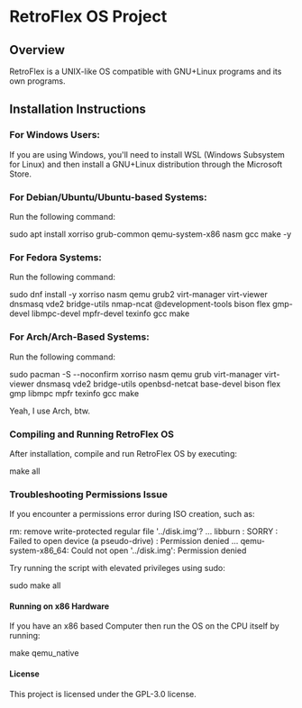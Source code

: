# RetroFlex OS Project

## Overview
RetroFlex is a UNIX-like OS compatible with GNU+Linux programs and its own programs.

## Installation Instructions

### For Windows Users:
If you are using Windows, you'll need to install WSL (Windows Subsystem for Linux) and then install a GNU+Linux distribution through the Microsoft Store.

### For Debian/Ubuntu/Ubuntu-based Systems:
Run the following command:

sudo apt install xorriso grub-common qemu-system-x86 nasm gcc make -y

### For Fedora Systems:

Run the following command:

sudo dnf install -y xorriso nasm qemu grub2 virt-manager virt-viewer dnsmasq vde2 bridge-utils nmap-ncat @development-tools bison flex gmp-devel libmpc-devel mpfr-devel texinfo gcc make

### For Arch/Arch-Based Systems:

Run the following command:

sudo pacman -S --noconfirm xorriso nasm qemu grub virt-manager virt-viewer dnsmasq vde2 bridge-utils openbsd-netcat base-devel bison flex gmp libmpc mpfr texinfo gcc make

Yeah, I use Arch, btw.

### Compiling and Running RetroFlex OS

After installation, compile and run RetroFlex OS by executing:

make all

### Troubleshooting Permissions Issue

If you encounter a permissions error during ISO creation, such as:

rm: remove write-protected regular file '../disk.img'?
...
libburn : SORRY : Failed to open device (a pseudo-drive) : Permission denied
...
qemu-system-x86_64: Could not open '../disk.img': Permission denied

Try running the script with elevated privileges using sudo:

sudo make all

#### Running on x86 Hardware

If you have an x86 based Computer then run the OS on the CPU itself by running:

make qemu_native

#### License

This project is licensed under the GPL-3.0 license.
